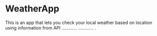 # WeatherApp
This is an app that lets you check your local weather based on location using information from API
............
............
.
